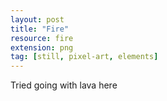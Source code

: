 ```yaml
---
layout: post
title: "Fire"
resource: fire
extension: png
tag: [still, pixel-art, elements]
---
```


Tried going with lava here